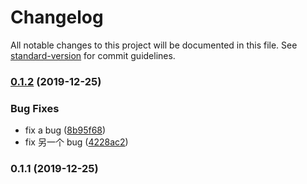 # Changelog

All notable changes to this project will be documented in this file. See [standard-version](https://github.com/conventional-changelog/standard-version) for commit guidelines.

### [0.1.2](https://github.com/Jiang-Xuan/test-conventional-changelog/compare/v0.1.1...v0.1.2) (2019-12-25)


### Bug Fixes

* fix a bug ([8b95f68](https://github.com/Jiang-Xuan/test-conventional-changelog/commit/8b95f68c7ca1b2841ae97604f10d897f5761ebbb))
* fix 另一个 bug ([4228ac2](https://github.com/Jiang-Xuan/test-conventional-changelog/commit/4228ac24d83a8de160da9ee187a7b9779aa58dff))

### 0.1.1 (2019-12-25)

